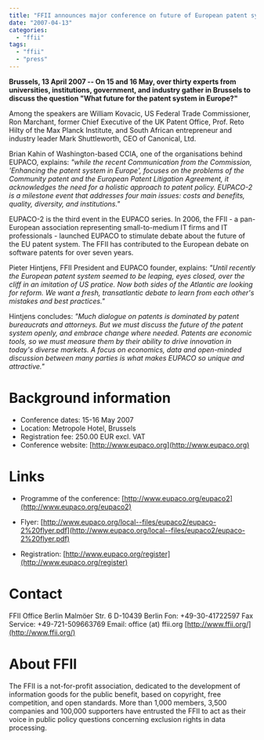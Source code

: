 ```yaml
---
title: "FFII announces major conference on future of European patent system"
date: "2007-04-13"
categories: 
  - "ffii"
tags: 
  - "ffii"
  - "press"
---
```


**Brussels, 13 April 2007 -- On 15 and 16 May, over thirty experts from universities, institutions, government, and industry gather in Brussels to discuss the question "What future for the patent system in Europe?"**

Among the speakers are William Kovacic, US Federal Trade Commissioner, Ron Marchant, former Chief Executive of the UK Patent Office, Prof. Reto Hilty of the Max Planck Institute, and South African entrepreneur and industry leader Mark Shuttleworth, CEO of Canonical, Ltd.

Brian Kahin of Washington-based CCIA, one of the organisations behind EUPACO, explains: _"while the recent Communication from the Commission, 'Enhancing the patent system in Europe', focuses on the problems of the Community patent and the European Patent Litigation Agreement, it acknowledges the need for a holistic approach to patent policy. EUPACO-2 is a milestone event that addresses four main issues: costs and benefits, quality, diversity, and institutions."_

EUPACO-2 is the third event in the EUPACO series. In 2006, the FFII - a pan-European association representing small-to-medium IT firms and IT professionals - launched EUPACO to stimulate debate about the future of the EU patent system. The FFII has contributed to the European debate on software patents for over seven years.

Pieter Hintjens, FFII President and EUPACO founder, explains: _"Until recently the European patent system seemed to be leaping, eyes closed, over the cliff in an imitation of US pratice. Now both sides of the Atlantic are looking for reform. We want a fresh, transatlantic debate to learn from each other's mistakes and best practices."_

Hintjens concludes: _"Much dialogue on patents is dominated by patent bureaucrats and attorneys. But we must discuss the future of the patent system openly, and embrace change where needed. Patents are economic tools, so we must measure them by their ability to drive innovation in today's diverse markets. A focus on economics, data and open-minded discussion between many parties is what makes EUPACO so unique and attractive."_

# Background information

- Conference dates: 15-16 May 2007
- Location: Metropole Hotel, Brussels
- Registration fee: 250.00 EUR excl. VAT
- Conference website: [http://www.eupaco.org](http://www.eupaco.org)
    

# Links

- Programme of the conference: [http://www.eupaco.org/eupaco2](http://www.eupaco.org/eupaco2)
    
- Flyer: [http://www.eupaco.org/local--files/eupaco2/eupaco-2%20flyer.pdf](http://www.eupaco.org/local--files/eupaco2/eupaco-2%20flyer.pdf)
    
- Registration: [http://www.eupaco.org/register](http://www.eupaco.org/register)
    

# Contact

FFII Office Berlin Malmöer Str. 6 D-10439 Berlin Fon: +49-30-41722597 Fax Service: +49-721-509663769 Email: office (at) ffii.org [http://www.ffii.org/](http://www.ffii.org/)

# About FFII

The FFII is a not-for-profit association, dedicated to the development of information goods for the public benefit, based on copyright, free competition, and open standards. More than 1,000 members, 3,500 companies and 100,000 supporters have entrusted the FFII to act as their voice in public policy questions concerning exclusion rights in data processing.
